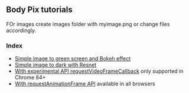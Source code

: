 ## Body Pix tutorials

FOr images create images folder with myimage.png or change files accordingly.

### Index

* [Simple image to green screen and Bokeh effect](https://shubham9411.github.io/body-pix-tutorial/index.html)
* [Simple image to dark with Resnet](https://shubham9411.github.io/body-pix-tutorial/index2.html)
* [With experimental API requestVideoFrameCallback](https://shubham9411.github.io/body-pix-tutorial/index3.html) only supported in Chrome 84+
* [With requestAnimationFrame API](https://shubham9411.github.io/body-pix-tutorial/index4.html) available in all browsers
